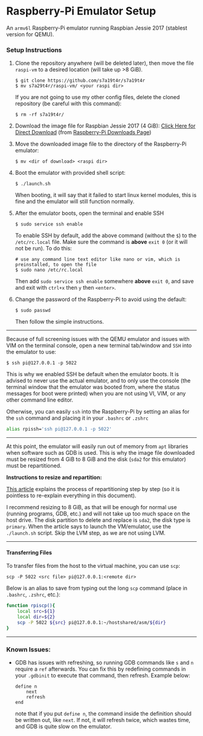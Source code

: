 Raspberry-Pi Emulator Setup
====================
An `armv6l` Raspberry-Pi emulator running Raspbian Jessie 2017 (stablest version for QEMU).

### Setup Instructions
1. Clone the repository anywhere (will be deleted later), then move the file `raspi-vm` to a desired location (will take up >8 GiB).
    ```
    $ git clone https://github.com/s7a19t4r/s7a19t4r
    $ mv s7a29t4r/raspi-vm/ <your raspi dir>
    ```
    If you are not going to use my other config files, delete the cloned repository (be careful with this command):
    ```
    $ rm -rf s7a19t4r/
    ```
2. Download the image file for Raspbian Jessie 2017 (4 GiB): [Click Here for Direct Download](https://downloads.raspberrypi.org/raspbian/images/raspbian-2017-04-10/2017-04-10-raspbian-jessie.zip) (from [Raspberry-Pi Downloads Page](https://downloads.raspberrypi.org/raspbian/images/raspbian-2017-04-10/))
3. Move the downloaded image file to the directory of the Raspberry-Pi emulator:
    ```
    $ mv <dir of download> <raspi dir>
    ```
4. Boot the emulator with provided shell script:
    ```
    $ ./launch.sh
    ```
    When booting, it will say that it failed to start linux kernel modules, this is fine and the emulator will still function normally.
5. After the emulator boots, open the terminal and enable SSH
    ```
    $ sudo service ssh enable
    ```
    To enable SSH by default, add the above command (without the `$`) to the `/etc/rc.local` file. Make sure the command is <b>above</b> `exit 0` (or it will not be run). To do this:
    ```
    # use any command line text editor like nano or vim, which is preinstalled, to open the file
    $ sudo nano /etc/rc.local
    ```
    Then add `sudo service ssh enable` somewhere <b>above</b> `exit 0`, and save and exit with `ctrl+x` then `y` then `<enter>`.

6. Change the password of the Raspberry-Pi to avoid using the default:
    ```
    $ sudo passwd
    ```
    Then follow the simple instructions.

---

Because of full screening issues with the QEMU emulator and issues with VIM on the terminal console, open a new terminal tab/window and `SSH` into the emulator to use:
```
$ ssh pi@127.0.0.1 -p 5022
```
This is why we enabled SSH be default when the emulator boots. 
It is advised to never use the actual emulator, and to only use the console (the terminal window that the emulator was booted from, 
where the status messages for boot were printed) when you are not using VI, VIM, or any other command line editor.

Otherwise, you can easily `ssh` into the Raspberry-Pi by setting an alias for the `ssh` command and placing it in your `.bashrc` or `.zshrc`
```sh
alias rpissh='ssh pi@127.0.0.1 -p 5022'
```

---

At this point, the emulator will easily run out of memory from `apt` libraries when software such as GDB is used.
This is why the image file downloaded must be resized from 4 GiB to 8 GiB and the disk (`sda2` for this emulator) must be repartitioned.

<b>Instructions to resize and repartition:</b>

[This article](https://sandilands.info/sgordon/increasing-kvm-virtual-machine-disk-using-lvm-ext4) 
explains the process of repartitioning step by step (so it is pointless to re-explain everything in this document).

I recommend resizing to 8 GiB, as that will be enough for normal use (running programs, GDB, etc.) and will not take up too much space on the host drive.
The disk partition to delete and replace is `sda2`, the disk type is `primary`. When the article says to launch the VM/emulator, use the `./launch.sh` script.
Skip the LVM step, as we are not using LVM.

---
#### Transferring Files
To transfer files from the host to the virtual machine, you can use `scp`:
```
scp -P 5022 <src file> pi@127.0.0.1:<remote dir>
```
Below is an alias to save from typing out the long `scp` command (place in `.bashrc`, `.zshrc`, etc.):
```sh
function rpiscp(){
    local src=${1}
    local dir=${2}
    scp -P 5022 ${src} pi@127.0.0.1:~/hostshared/asm/${dir}
}
```
---
### Known Issues:
- GDB has issues with refreshing, so running GDB commands like `s` and `n` require a `ref` afterwards. You can fix this by redefining commands in your `.gdbinit` to execute that command, then refresh. Example below:
    ```
    define n
        next
        refresh
    end
    ```
    note that if you put `define n`, the command inside the definition should be written out, like `next`. If not, it will refresh twice, which wastes time, and GDB is quite slow on the emulator.

